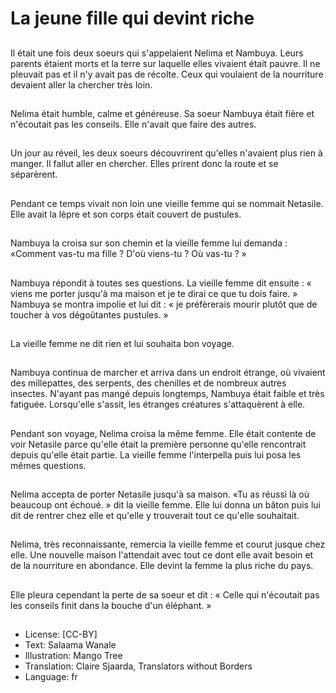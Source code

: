 # La jeune fille qui devint riche

##
Il était une fois deux soeurs qui s'appelaient
Nelima et Nambuya. Leurs parents étaient
morts et la terre sur laquelle elles vivaient était
pauvre. Il ne pleuvait pas et il n'y avait pas de
récolte. Ceux qui voulaient de la nourriture
devaient aller la chercher très loin.

##
Nelima était humble, calme et
généreuse. Sa soeur Nambuya
était fière et n'écoutait pas les
conseils. Elle n'avait que faire
des autres.

##
Un jour au réveil, les deux
soeurs découvrirent qu'elles
n'avaient plus rien à manger. Il
fallut aller en chercher. Elles
prirent donc la route et se
séparèrent.

##
Pendant ce temps vivait non
loin une vieille femme qui se
nommait Netasile. Elle avait la
lèpre et son corps était couvert
de pustules.

##
Nambuya la croisa sur son
chemin et la vieille femme lui
demanda : «Comment vas-tu
ma fille ? D'où viens-tu ? Où
vas-tu ? »

##
Nambuya répondit à toutes ses
questions. La vieille femme dit
ensuite : « viens me porter
jusqu'à ma maison et je te dirai
ce que tu dois faire. » Nambuya
se montra impolie et lui dit : «
je préfèrerais mourir plutôt que
de toucher à vos dégoûtantes
pustules. »

##
La vieille femme ne dit rien et
lui souhaita bon voyage.

##
Nambuya continua de marcher
et arriva dans un endroit
étrange, où vivaient des millepattes, des serpents, des
chenilles et de nombreux autres
insectes. N'ayant pas mangé
depuis longtemps, Nambuya
était faible et très fatiguée.
Lorsqu'elle s'assit, les étranges
créatures s'attaquèrent à elle.

##
Pendant son voyage, Nelima
croisa la même femme. Elle
était contente de voir Netasile
parce qu'elle était la première
personne qu'elle rencontrait
depuis qu'elle était partie. La
vieille femme l'interpella puis
lui posa les mêmes questions.

##
Nelima accepta de porter
Netasile jusqu'à sa maison. «Tu
as réussi là où beaucoup ont
échoué. » dit la vieille femme.
Elle lui donna un bâton puis lui
dit de rentrer chez elle et
qu'elle y trouverait tout ce
qu'elle souhaitait.

##
Nelima, très reconnaissante,
remercia la vieille femme et
courut jusque chez elle. Une
nouvelle maison l'attendait
avec tout ce dont elle avait
besoin et de la nourriture en
abondance. Elle devint la
femme la plus riche du pays.

##
Elle pleura cependant la perte
de sa soeur et dit : « Celle qui
n'écoutait pas les conseils finit
dans la bouche d'un éléphant. »

##
* License: [CC-BY]
* Text: Salaama Wanale
* Illustration: Mango Tree
* Translation: Claire Sjaarda, Translators without Borders
* Language: fr
